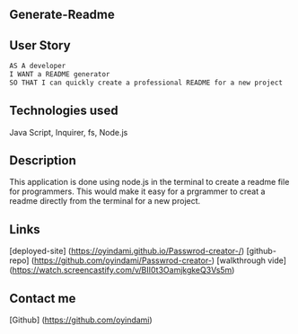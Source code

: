 ## Generate-Readme

## User Story

```md
AS A developer
I WANT a README generator
SO THAT I can quickly create a professional README for a new project
```
## Technologies used
Java Script, Inquirer, fs, Node.js


## Description
This application is done using node.js in the terminal to create a readme file for programmers. This would make it easy for a prgrammer to creat a readme directly from the terminal for a new project.


## Links
[deployed-site] (https://oyindami.github.io/Passwrod-creator-/)
[github-repo] (https://github.com/oyindami/Passwrod-creator-)
[walkthrough vide] (https://watch.screencastify.com/v/BII0t3OamjkgkeQ3Vs5m)

## Contact me

[Github] (https://github.com/oyindami)

